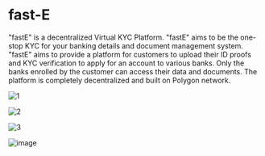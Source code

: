 # fast-E

"fastE" is a decentralized Virtual KYC Platform. "fastE" aims to be the one-stop KYC for your banking details and document management system. "fastE" aims to provide a platform for customers to upload their ID proofs and KYC verification to apply for an account to various banks. Only the banks enrolled by the customer can access their data and documents. The platform is completely decentralized and built on Polygon network.

![1](https://user-images.githubusercontent.com/82264758/167294463-74aa532a-7674-4829-9247-52fef1205553.png)

![2](https://user-images.githubusercontent.com/82264758/167294473-f35748b0-c45b-4b12-9d35-15721e37eb3c.png)

![3](https://user-images.githubusercontent.com/82264758/167294481-9be0162a-12ba-4550-9f72-f6e49951a93e.png)

![image](https://user-images.githubusercontent.com/82264758/167294359-babb4205-787d-4527-bbc5-1aef316c326c.png)
